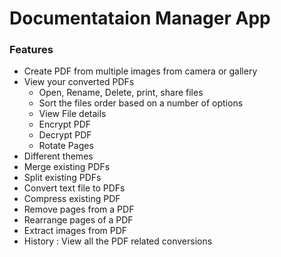 # Documentataion Manager App

### Features 
- Create PDF from multiple images from camera or gallery
- View your converted PDFs
  - Open, Rename, Delete, print, share files
  - Sort the files order based on a number of options
  - View File details
  - Encrypt PDF
  - Decrypt PDF
  - Rotate Pages
- Different themes
- Merge existing PDFs
- Split existing PDFs
- Convert text file to PDFs
- Compress existing PDF
- Remove pages from a PDF
- Rearrange pages of a PDF
- Extract images from PDF
- History : View all the PDF related conversions



